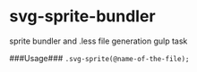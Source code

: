 # svg-sprite-bundler
sprite bundler and .less file generation gulp task

###Usage###
`.svg-sprite(@name-of-the-file);`
